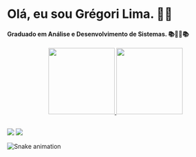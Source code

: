 # Olá, eu sou Grégori Lima. 👋🤓 ##

#### Graduado em Análise e Desenvolvimento de Sistemas. 📚👨‍💻📚 ####

<div align="center">
  <a href="https://github.com/gregoriLima">
  <img height="154em" src="https://github-readme-stats.vercel.app/api?username=gregoriLima&show_icons=true&theme=highcontrast&include_all_commits=true&count_private=true"/>
  <img height="154em" src="https://github-readme-stats.vercel.app/api/top-langs/?username=gregoriLima&layout=compact&langs_count=7&theme=highcontrast"/>
</div>

##
  
  <div> 
    <a href="https://www.linkedin.com/in/gregori-lima/" target="_blank"><img src="https://img.shields.io/badge/LinkedIn-0077B5?style=for-the-badge&logo=linkedin&logoColor=white" target="_blank"></a>
    <a href="mailto:gregorifl@gmail.com" target="_blank"><img src="https://img.shields.io/badge/Gmail-D14836?style=for-the-badge&logo=gmail&logoColor=white" target="_blank"> </a>
    
  ![Snake animation](https://github.com/gregoriLima/gregoriLima/blob/output/github-contribution-grid-snake.svg)
 
</div>
